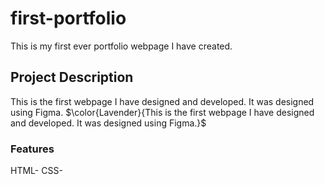 # first-portfolio
This is my first ever portfolio webpage I have created.

## Project Description
This is the first webpage I have designed and developed. It was designed using Figma. 
$\color{Lavender}{This is the first webpage I have designed and developed. It was designed using Figma.}$
### Features
HTML-
CSS-
